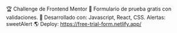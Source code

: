 🏆 Challenge de Frontend Mentor
📍 Formulario de prueba gratis con validaciones.
📍 Desarrollado con: Javascript, React, CSS. Alertas: sweetAlert
🌎 Deploy: https://free-trial-form.netlify.app/